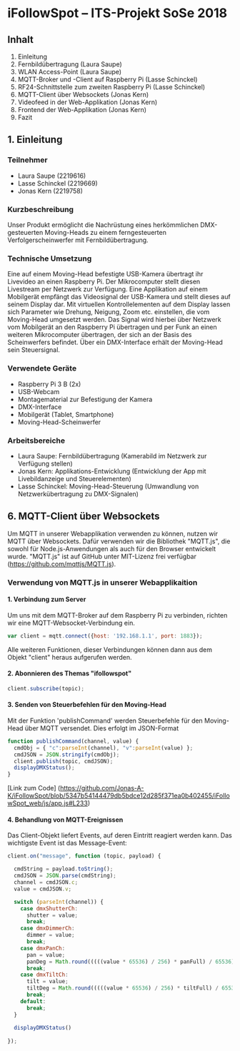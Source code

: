 # iFollowSpot – ITS-Projekt SoSe 2018
## Inhalt
1. Einleitung
2. Fernbildübertragung (Laura Saupe)
3. WLAN Access-Point (Laura Saupe)
4. MQTT-Broker und -Client auf Raspberry Pi (Lasse Schinckel)
5. RF24-Schnittstelle zum zweiten Raspberry Pi (Lasse Schinckel)
6. MQTT-Client über Websockets (Jonas Kern)
7. Videofeed in der Web-Applikation (Jonas Kern)
8. Frontend der Web-Applikation (Jonas Kern)
9. Fazit
## 1. Einleitung
### Teilnehmer
* Laura Saupe (2219616)
* Lasse Schinckel (2219669)
* Jonas Kern (2219758)
### Kurzbeschreibung
Unser Produkt ermöglicht die Nachrüstung eines herkömmlichen DMX-gesteuerten Moving-Heads zu einem ferngesteuerten Verfolgerscheinwerfer mit Fernbildübertragung.
### Technische Umsetzung
Eine auf einem Moving-Head befestigte USB-Kamera übertragt ihr Livevideo an einen Raspberry Pi. Der Mikrocomputer stellt diesen Livestream per Netzwerk zur Verfügung.
Eine Applikation auf einem Mobilgerät empfängt das Videosignal der USB-Kamera und stellt dieses auf seinem Display dar.
Mit virtuellen Kontrollelementen auf dem Display lassen sich Parameter wie Drehung, Neigung, Zoom etc. einstellen, die vom Moving-Head umgesetzt werden.
Das Signal wird hierbei über Netzwerk vom Mobilgerät an den Raspberry Pi übertragen und per Funk an einen weiteren Mikrocomputer übertragen, der sich an der Basis des Scheinwerfers befindet. Über ein DMX-Interface erhält der Moving-Head sein Steuersignal.
### Verwendete Geräte
* Raspberry Pi 3 B (2x)
* USB-Webcam
* Montagematerial zur Befestigung der Kamera
* DMX-Interface
* Mobilgerät (Tablet, Smartphone)
* Moving-Head-Scheinwerfer
### Arbeitsbereiche
* Laura Saupe: Fernbildübertragung (Kamerabild im Netzwerk zur Verfügung stellen)
* Jonas Kern: Applikations-Entwicklung (Entwicklung der App mit Livebildanzeige und Steuerelementen)
* Lasse Schinckel: Moving-Head-Steuerung (Umwandlung von Netzwerkübertragung zu DMX-Signalen)
## 6. MQTT-Client über Websockets
Um MQTT in unserer Webapplikation verwenden zu können, nutzen wir MQTT über Websockets. Dafür verwenden wir die Bibliothek "MQTT.js", die sowohl für Node.js-Anwendungen als auch für den Browser entwickelt wurde. "MQTT.js" ist auf GitHub unter MIT-Lizenz frei verfügbar (https://github.com/mqttjs/MQTT.js).
### Verwendung von MQTT.js in unserer Webapplikaition
#### 1. Verbindung zum Server
Um uns mit dem MQTT-Broker auf dem Raspberry Pi zu verbinden, richten wir eine MQTT-Websocket-Verbindung ein.
```js
var client = mqtt.connect({host: '192.168.1.1', port: 1883});
```
Alle weiteren Funktionen, dieser Verbindungen können dann aus dem Objekt "client" heraus aufgerufen werden.
#### 2. Abonnieren des Themas "ifollowspot"
```js
client.subscribe(topic);
```
#### 3. Senden von Steuerbefehlen für den Moving-Head
Mit der Funktion 'publishCommand' werden Steuerbefehle für den Moving-Head über MQTT versendet. Dies erfolgt im JSON-Format
```js
function publishCommand(channel, value) {
  cmdObj = { "c":parseInt(channel), "v":parseInt(value) };
  cmdJSON = JSON.stringify(cmdObj);
  client.publish(topic, cmdJSON);
  displayDMXStatus();
}
```
[Link zum Code] (https://github.com/Jonas-A-K/iFollowSpot/blob/5347b54144479db5bdce12d285f371ea0b402455/iFollowSpot_web/js/app.js#L233)
#### 4. Behandlung von MQTT-Ereignissen
Das Client-Objekt liefert Events, auf deren Eintritt reagiert werden kann. Das wichtigste Event ist das Message-Event:
``` js
client.on("message", function (topic, payload) {

  cmdString = payload.toString();
  cmdJSON = JSON.parse(cmdString);
  channel = cmdJSON.c;
  value = cmdJSON.v;

  switch (parseInt(channel)) {
    case dmxShutterCh:
      shutter = value;
      break;
    case dmxDimmerCh:
      dimmer = value;
      break;
    case dmxPanCh:
      pan = value;
      panDeg = Math.round(((((value * 65536) / 256) * panFull) / 65536) - (panFull / 2));
      break;
    case dmxTiltCh:
      tilt = value;
      tiltDeg = Math.round(((((value * 65536) / 256) * tiltFull) / 65536) - (tiltFull / 2));
      break;
    default:
      break;
  }
  
  displayDMXStatus()
  
});
```
